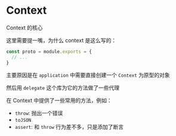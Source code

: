 # Context

Context 的核心

这里需要提一嘴，为什么 context 是这么写的：

```js
const proto = module.exports = {
  // ...
}
```

主要原因是在 `application` 中需要直接创建一个 `Context` 为原型的对象

然后用 `delegate` 这个库为它的方法做了一些代理

在 Context 中提供了一些常用的方法，例如：

- `throw`: 抛出一个错误
- `toJSON`
- `assert`: 和 `throw` 行为差不多，只是添加了断言